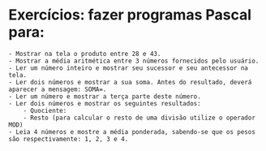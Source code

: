 # Exercícios: fazer programas Pascal para:

    - Mostrar na tela o produto entre 28 e 43.
    - Mostrar a média aritmética entre 3 números fornecidos pelo usuário.
    - Ler um número inteiro e mostrar seu sucessor e seu antecessor na tela.
    - Ler dois números e mostrar a sua soma. Antes do resultado, deverá aparecer a mensagem: SOMA=.
    - Ler um número e mostrar a terça parte deste número.
    - Ler dois números e mostrar os seguintes resultados:
        - Quociente:
        - Resto (para calcular o resto de uma divisão utilize o operador MOD)
    - Leia 4 números e mostre a média ponderada, sabendo-se que os pesos são respectivamente: 1, 2, 3 e 4.
